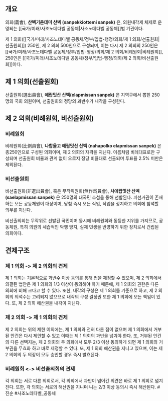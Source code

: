 ## 개요
의회(義會), **산벡기옫데미 산벡 (sanpekkiottemi sanpek)** 은, 의원내각제 체제로 운영되는 [[국가/미래/사조노데다벨 공동체|사소노데다벨 공동체]]법 기관이다.

제 1 의회([[국가/미래/사조노데다벨 공동체/정부/입법-행정/의회/제 1 의회/선출원회|선출원회]]) 250인, 제 2 의회 500인으로 구성되며, 이는 다시 제 2 의회의 250인은 [[국가/미래/사조노데다벨 공동체/정부/입법-행정/의회/제 2 의회/비례원회|비례원회]], 250인은 [[국가/미래/사조노데다벨 공동체/정부/입법-행정/의회/제 2 의회/비선출원회]]이다.

## 제 1 의회(선출원회)
선출원회(選出員會), **에랍밋산 산벡(elapmissan sanpek)** 은 지역구에서 뽑힌 250명의 국회 의원이며, 선출원회의 정당의 과반수가 내각을 구성한다.

## 제 2 의회(비례원회, 비선출원회)
### 비례원회
비례원회(比例員會), **나합올고 에랍밋산 산벡 (nahapolko elapmissan sanpek)** 은 총250인으로 구성된 의회이며, 제 2 의회의 자격을 지닌다. 이름처럼 비례대표로만 구성되며 선출원회 비율과 관계 없이 오로지 정당 비율대로 선출되며 투표율 2.5% 미만은 제외된다.

### 비선출원회
비선출원회(非選出員會), 혹은 무작위원회(無作爲員會), **사에랍밋산 산벡(saelapmissan sanpek)** 은 250명의 대국민 추첨을 통해 선발된다. 피선거권이 존재하는 모든 공동체원이 대상이며, 당첨 즉시 모든 직업, 작업을 정지하고 의회에 참석할 의무를 지닌다.

비선출의회는 무작위로 선발된 국민이며 동시에 비례원회와 동등한 지위를 가지므로, 공동체원, 특히 의원의 세습적인 악행 방지, 실제 민생을 반영하기 위한 장치로서 건립된 의회이다.

## 견제구조
### 제 1 의회 -> 제 2 의회의 견제
제 1 의회는 기본적으로 과반수 이상 동의를 통해 법을 제정할 수 있으며, 제 2 의회에서 의결된 법안은 제 1 의회의 1/3 이상이 동의해야 하기 때문에, 제 1 의회의 권한은 다른 의회에 비해 크다고 할 수 있다. 또한, 내각의 구성은 제 1 의회를 기준으로 하고, 제 2 의회의 의석수는 고려되지 않으므로 내각의 구성 결정권 또한 제 1 의회에 모든 책임이 있다. 또, 제 2 의회 해산권을 내각이 지닌다.

### 제 2 의회 -> 제 1 의회의 견제
제 2 의회는 위의 제한 이외에는, 제 1 의회와 전혀 다른 점이 없으며 제 1 의회에서 거부된 안건은 다시 제안할 수 있고 이때는 제 1 의회의 과반을 넘겨야 한다. 또, 거부된 안건의 다른 선택지는, 제 2 의회의 두 의회에서 모두 2/3 이상 동의하게 되면 제 1 의회의 거부권을 무효화 하고 바로 제정할 수 있다. 또, 제 1 의회 해산권을 지니고 있으며, 이는 제 2 의회의 두 의장이 모두 승인할 경우 즉시 발효된다.

### 비례원회 <-> 비선출의회의 견제
각 의회는 서로 다른 의회로서, 각 의회에서 과반이 넘어간 의견은 바로 제 1 의회로 넘겨진다. 또한, 각 의회는 서로의 해산권을 지니며 니는 2/3 이상 동의시 즉시 해산된다.
#진순 #사조노데다벨_공동체